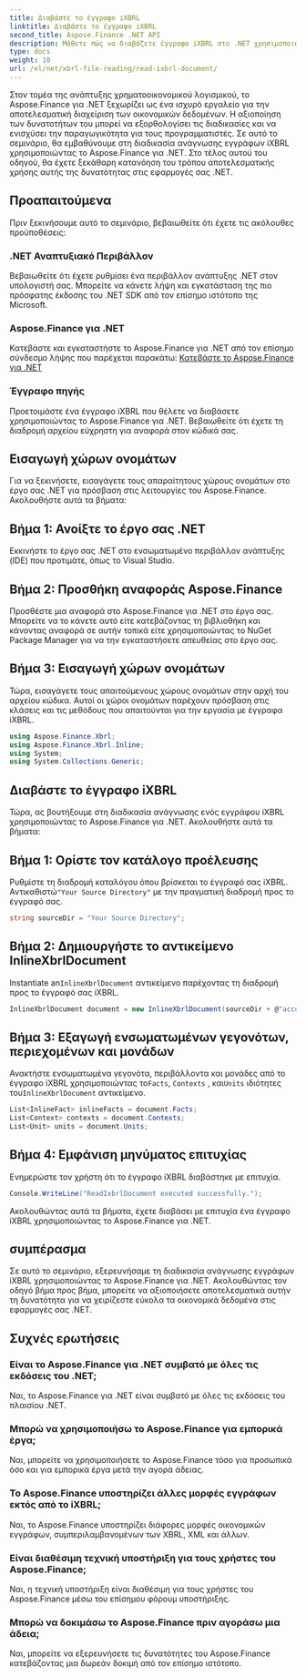 ```yaml
---
title: Διαβάστε το έγγραφο iXBRL
linktitle: Διαβάστε το έγγραφο iXBRL
second_title: Aspose.Finance .NET API
description: Μάθετε πώς να διαβάζετε έγγραφα iXBRL στο .NET χρησιμοποιώντας το Aspose.Finance. Οδηγός βήμα προς βήμα για αποτελεσματική διαχείριση οικονομικών δεδομένων. #Aspose #Finance #iXBRL
type: docs
weight: 10
url: /el/net/xbrl-file-reading/read-ixbrl-document/
---
```

Στον τομέα της ανάπτυξης χρηματοοικονομικού λογισμικού, το Aspose.Finance για .NET ξεχωρίζει ως ένα ισχυρό εργαλείο για την αποτελεσματική διαχείριση των οικονομικών δεδομένων. Η αξιοποίηση των δυνατοτήτων του μπορεί να εξορθολογίσει τις διαδικασίες και να ενισχύσει την παραγωγικότητα για τους προγραμματιστές. Σε αυτό το σεμινάριο, θα εμβαθύνουμε στη διαδικασία ανάγνωσης εγγράφων iXBRL χρησιμοποιώντας το Aspose.Finance για .NET. Στο τέλος αυτού του οδηγού, θα έχετε ξεκάθαρη κατανόηση του τρόπου αποτελεσματικής χρήσης αυτής της δυνατότητας στις εφαρμογές σας .NET.
## Προαπαιτούμενα
Πριν ξεκινήσουμε αυτό το σεμινάριο, βεβαιωθείτε ότι έχετε τις ακόλουθες προϋποθέσεις:
### .NET Αναπτυξιακό Περιβάλλον
Βεβαιωθείτε ότι έχετε ρυθμίσει ένα περιβάλλον ανάπτυξης .NET στον υπολογιστή σας. Μπορείτε να κάνετε λήψη και εγκατάσταση της πιο πρόσφατης έκδοσης του .NET SDK από τον επίσημο ιστότοπο της Microsoft.
### Aspose.Finance για .NET
Κατεβάστε και εγκαταστήστε το Aspose.Finance για .NET από τον επίσημο σύνδεσμο λήψης που παρέχεται παρακάτω:
[Κατεβάστε το Aspose.Finance για .NET](https://releases.aspose.com/finance/net/)
### Έγγραφο πηγής
Προετοιμάστε ένα έγγραφο iXBRL που θέλετε να διαβάσετε χρησιμοποιώντας το Aspose.Finance για .NET. Βεβαιωθείτε ότι έχετε τη διαδρομή αρχείου εύχρηστη για αναφορά στον κώδικά σας.
## Εισαγωγή χώρων ονομάτων
Για να ξεκινήσετε, εισαγάγετε τους απαραίτητους χώρους ονομάτων στο έργο σας .NET για πρόσβαση στις λειτουργίες του Aspose.Finance. Ακολουθήστε αυτά τα βήματα:
## Βήμα 1: Ανοίξτε το έργο σας .NET
Εκκινήστε το έργο σας .NET στο ενσωματωμένο περιβάλλον ανάπτυξης (IDE) που προτιμάτε, όπως το Visual Studio.
## Βήμα 2: Προσθήκη αναφοράς Aspose.Finance
Προσθέστε μια αναφορά στο Aspose.Finance για .NET στο έργο σας. Μπορείτε να το κάνετε αυτό είτε κατεβάζοντας τη βιβλιοθήκη και κάνοντας αναφορά σε αυτήν τοπικά είτε χρησιμοποιώντας το NuGet Package Manager για να την εγκαταστήσετε απευθείας στο έργο σας.
## Βήμα 3: Εισαγωγή χώρων ονομάτων
Τώρα, εισαγάγετε τους απαιτούμενους χώρους ονομάτων στην αρχή του αρχείου κώδικα. Αυτοί οι χώροι ονομάτων παρέχουν πρόσβαση στις κλάσεις και τις μεθόδους που απαιτούνται για την εργασία με έγγραφα iXBRL.
```csharp
using Aspose.Finance.Xbrl;
using Aspose.Finance.Xbrl.Inline;
using System;
using System.Collections.Generic;
```
## Διαβάστε το έγγραφο iXBRL
Τώρα, ας βουτήξουμε στη διαδικασία ανάγνωσης ενός εγγράφου iXBRL χρησιμοποιώντας το Aspose.Finance για .NET. Ακολουθήστε αυτά τα βήματα:
## Βήμα 1: Ορίστε τον κατάλογο προέλευσης
 Ρυθμίστε τη διαδρομή καταλόγου όπου βρίσκεται το έγγραφό σας iXBRL. Αντικαθιστώ`"Your Source Directory"` με την πραγματική διαδρομή προς το έγγραφό σας.
```csharp
string sourceDir = "Your Source Directory";
```
## Βήμα 2: Δημιουργήστε το αντικείμενο InlineXbrlDocument
 Instantiate an`InlineXbrlDocument` αντικείμενο παρέχοντας τη διαδρομή προς το έγγραφό σας iXBRL.
```csharp
InlineXbrlDocument document = new InlineXbrlDocument(sourceDir + @"account_1.html");
```
## Βήμα 3: Εξαγωγή ενσωματωμένων γεγονότων, περιεχομένων και μονάδων
 Ανακτήστε ενσωματωμένα γεγονότα, περιβάλλοντα και μονάδες από το έγγραφο iXBRL χρησιμοποιώντας το`Facts`, `Contexts` , και`Units` ιδιότητες του`InlineXbrlDocument` αντικείμενο.
```csharp
List<InlineFact> inlineFacts = document.Facts;
List<Context> contexts = document.Contexts;
List<Unit> units = document.Units;
```
## Βήμα 4: Εμφάνιση μηνύματος επιτυχίας
Ενημερώστε τον χρήστη ότι το έγγραφο iXBRL διαβάστηκε με επιτυχία.
```csharp
Console.WriteLine("ReadIxbrlDocument executed successfully.");
```
Ακολουθώντας αυτά τα βήματα, έχετε διαβάσει με επιτυχία ένα έγγραφο iXBRL χρησιμοποιώντας το Aspose.Finance για .NET.
## συμπέρασμα
Σε αυτό το σεμινάριο, εξερευνήσαμε τη διαδικασία ανάγνωσης εγγράφων iXBRL χρησιμοποιώντας το Aspose.Finance για .NET. Ακολουθώντας τον οδηγό βήμα προς βήμα, μπορείτε να αξιοποιήσετε αποτελεσματικά αυτήν τη δυνατότητα για να χειρίζεστε εύκολα τα οικονομικά δεδομένα στις εφαρμογές σας .NET.
## Συχνές ερωτήσεις
### Είναι το Aspose.Finance για .NET συμβατό με όλες τις εκδόσεις του .NET;
Ναι, το Aspose.Finance για .NET είναι συμβατό με όλες τις εκδόσεις του πλαισίου .NET.
### Μπορώ να χρησιμοποιήσω το Aspose.Finance για εμπορικά έργα;
Ναι, μπορείτε να χρησιμοποιήσετε το Aspose.Finance τόσο για προσωπικά όσο και για εμπορικά έργα μετά την αγορά άδειας.
### Το Aspose.Finance υποστηρίζει άλλες μορφές εγγράφων εκτός από το iXBRL;
Ναι, το Aspose.Finance υποστηρίζει διάφορες μορφές οικονομικών εγγράφων, συμπεριλαμβανομένων των XBRL, XML και άλλων.
### Είναι διαθέσιμη τεχνική υποστήριξη για τους χρήστες του Aspose.Finance;
Ναι, η τεχνική υποστήριξη είναι διαθέσιμη για τους χρήστες του Aspose.Finance μέσω του επίσημου φόρουμ υποστήριξης.
### Μπορώ να δοκιμάσω το Aspose.Finance πριν αγοράσω μια άδεια;
Ναι, μπορείτε να εξερευνήσετε τις δυνατότητες του Aspose.Finance κατεβάζοντας μια δωρεάν δοκιμή από τον επίσημο ιστότοπο.